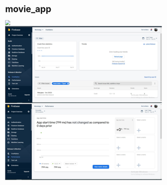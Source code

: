 # movie_app

![](https://github.com/omerdurmaz2/movie_app/blob/master/images/ezgif-6-9140b64d2bb5.gif)
![](https://github.com/omerdurmaz2/movie_app/blob/master/images/crashlytics.jpg)
![](https://github.com/omerdurmaz2/movie_app/blob/master/images/performance.jpg)
